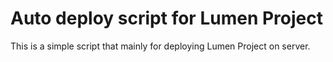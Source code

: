 # Auto deploy script for Lumen Project

This is a simple script that mainly for deploying Lumen Project on server.
